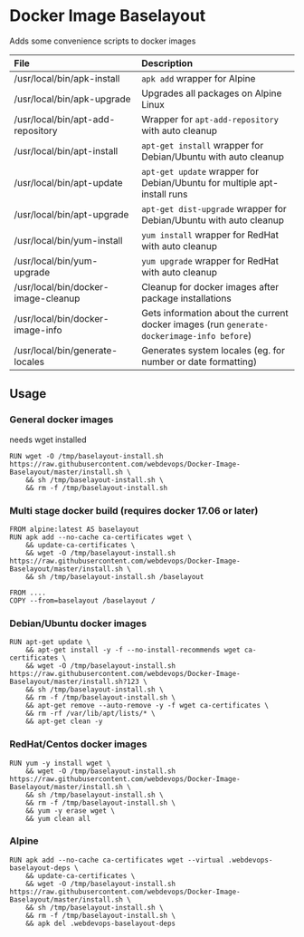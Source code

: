 # Docker Image Baselayout

Adds some convenience scripts to docker images


| File                                | Description                                                                               |
|:------------------------------------|:------------------------------------------------------------------------------------------|
| /usr/local/bin/apk-install          | `apk add` wrapper for Alpine                                                              |
| /usr/local/bin/apk-upgrade          | Upgrades all packages on Alpine Linux                                                     |
| /usr/local/bin/apt-add-repository   | Wrapper for `apt-add-repository` with auto cleanup                                        |
| /usr/local/bin/apt-install          | `apt-get install` wrapper for Debian/Ubuntu with auto cleanup                             |
| /usr/local/bin/apt-update           | `apt-get update` wrapper for Debian/Ubuntu for multiple apt-install runs                  |
| /usr/local/bin/apt-upgrade          | `apt-get dist-upgrade` wrapper for Debian/Ubuntu with auto cleanup                        |
| /usr/local/bin/yum-install          | `yum install` wrapper for RedHat with auto cleanup                                        |
| /usr/local/bin/yum-upgrade          | `yum upgrade` wrapper for RedHat with auto cleanup                                        |
| /usr/local/bin/docker-image-cleanup | Cleanup for docker images after package installations                                     |
| /usr/local/bin/docker-image-info    | Gets information about the current docker images (run `generate-dockerimage-info before`) |
| /usr/local/bin/generate-locales     | Generates system locales (eg. for number or date formatting)                              |


## Usage

### General docker images
needs wget installed

    RUN wget -O /tmp/baselayout-install.sh https://raw.githubusercontent.com/webdevops/Docker-Image-Baselayout/master/install.sh \
        && sh /tmp/baselayout-install.sh \
        && rm -f /tmp/baselayout-install.sh

### Multi stage docker build (requires docker 17.06 or later)

    FROM alpine:latest AS baselayout
    RUN apk add --no-cache ca-certificates wget \
        && update-ca-certificates \
        && wget -O /tmp/baselayout-install.sh https://raw.githubusercontent.com/webdevops/Docker-Image-Baselayout/master/install.sh \
        && sh /tmp/baselayout-install.sh /baselayout
        
    FROM ....
    COPY --from=baselayout /baselayout /

### Debian/Ubuntu docker images

    RUN apt-get update \
        && apt-get install -y -f --no-install-recommends wget ca-certificates \
        && wget -O /tmp/baselayout-install.sh https://raw.githubusercontent.com/webdevops/Docker-Image-Baselayout/master/install.sh?123 \
        && sh /tmp/baselayout-install.sh \
        && rm -f /tmp/baselayout-install.sh \
        && apt-get remove --auto-remove -y -f wget ca-certificates \
        && rm -rf /var/lib/apt/lists/* \
        && apt-get clean -y

### RedHat/Centos docker images

    RUN yum -y install wget \
        && wget -O /tmp/baselayout-install.sh https://raw.githubusercontent.com/webdevops/Docker-Image-Baselayout/master/install.sh \
        && sh /tmp/baselayout-install.sh \
        && rm -f /tmp/baselayout-install.sh \
        && yum -y erase wget \
        && yum clean all


### Alpine

    RUN apk add --no-cache ca-certificates wget --virtual .webdevops-baselayout-deps \
        && update-ca-certificates \
        && wget -O /tmp/baselayout-install.sh https://raw.githubusercontent.com/webdevops/Docker-Image-Baselayout/master/install.sh \
        && sh /tmp/baselayout-install.sh \
        && rm -f /tmp/baselayout-install.sh \
        && apk del .webdevops-baselayout-deps